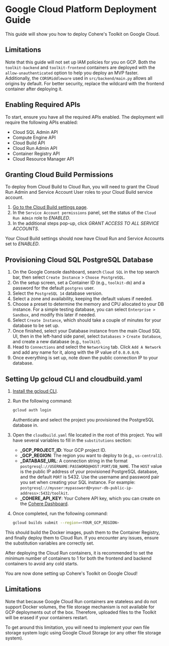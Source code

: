 # Google Cloud Platform Deployment Guide

This guide will show you how to deploy Cohere's Toolkit on Google Cloud.

## Limitations

Note that this guide will not set up IAM policies for you on GCP. Both the `toolkit-backend` and `toolkit-frontend` containers are deployed with the `allow-unauthenticated` option to help you deploy an MVP faster. Additionally, the `CORSMiddleware` used in `src/backend/main.py` allows all origins by default. For better security, replace the wildcard with the frontend container after deploying it.

## Enabling Required APIs

To start, ensure you have all the required APIs enabled. The deployment will require the following APIs enabled:

- Cloud SQL Admin API
- Compute Engine API
- Cloud Build API
- Cloud Run Admin API
- Container Registry API
- Cloud Resource Manager API

## Granting Cloud Build Permissions

To deploy from Cloud Build to Cloud Run, you will need to grant the Cloud Run Admin and Service Account User roles to your Cloud Build service account. 

1. [Go to the Cloud Build settings page](https://console.cloud.google.com/cloud-build/settings).
2. In the `Service Account permissions` panel, set the status of the `Cloud Run Admin` role to *ENABLED*. 
3. In the additional steps pop-up, click *GRANT ACCESS TO ALL SERVICE ACCOUNTS*.

Your Cloud Build settings should now have Cloud Run and Service Accounts set to *ENABLED*.

## Provisioning Cloud SQL PostgreSQL Database

1. On the Google Console dashboard, search `Cloud SQL` in the top search bar, then select `Create Instance` > `Choose PostgreSQL`.
2. On the setup screen, set a Container ID (e.g., `toolkit-db`) and a password for the default `postgres` user.
3. Select the `PostgreSQL 14` database version.
4. Select a zone and availability, keeping the default values if needed.
5. Choose a preset to determine the memory and CPU allocated to your DB instance. For a simple testing database, you can select `Enterprise > Sandbox`, and modify this later if needed.
6. Select `Create Instance`, which should take a couple of minutes for your database to be set up.
7. Once finished, select your Database instance from the main Cloud SQL UI, then in the left-hand side panel, select `Databases` > `Create Database`, and create a new database (e.g., `toolkit`).
8. Head to `Connections` and select the `Networking` tab. Click `Add A Network` and add any name for it, along with the IP value of `0.0.0.0/0`.
9. Once everything is set up, note down the public connection IP to your database.

## Setting Up gcloud CLI and cloudbuild.yaml

1. [Install the gcloud CLI](https://cloud.google.com/sdk/docs/install).
2. Run the following command:

   ```bash
   gcloud auth login
   ```

   Authenticate and select the project you provisioned the PostgreSQL database in.

3. Open the `cloudbuild.yaml` file located in the root of this project. You will have several variables to fill in the `substitutions` section:

   - **_GCP_PROJECT_ID**: Your GCP project ID.
   - **_GCP_REGION**: The region you want to deploy to (e.g., `us-central1`).
   - **_DATABASE_URL**: A connection string in the format `postgresql://USERNAME:PASSWORD@HOST:PORT/DB_NAME`. The `HOST` value is the public IP address of your provisioned PostgreSQL database, and the default `PORT` is 5432. Use the username and password pair you set when creating your SQL instance. For example: `postgresql://myuser:mypassword@<your-db-public-ip-address>:5432/toolkit`.
   - **_COHERE_API_KEY**: Your Cohere API key, which you can create on the [Cohere Dashboard](https://dashboard.cohere.com).

4. Once completed, run the following command:

   ```bash
   gcloud builds submit --region=<YOUR_GCP_REGION>
   ```

This should build the Docker images, push them to the Container Registry, and finally deploy them to Cloud Run. If you encounter any issues, ensure the substitution variables are correctly set.

After deploying the Cloud Run containers, it is recommended to set the minimum number of containers to 1 for both the frontend and backend containers to avoid any cold starts.

You are now done setting up Cohere's Toolkit on Google Cloud!

## Limitations

Note that because Google Cloud Run containers are stateless and do not support Docker volumes, the file storage mechanism is not available for GCP deployments out of the box. Therefore, uploaded files to the Toolkit will be erased if your containers restart.

To get around this limitation, you will need to implement your own file storage system logic using Google Cloud Storage (or any other file storage system).